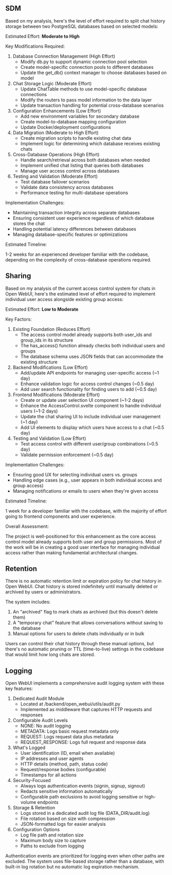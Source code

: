 ## SDM
Based on my analysis, here's the level of effort required to split chat history storage between two PostgreSQL databases based on selected models:

Estimated Effort: **Moderate to High**

Key Modifications Required:

1. Database Connection Management (High Effort)
   - Modify db.py to support dynamic connection pool selection
   - Create model-specific connection pools to different databases
   - Update the get_db() context manager to choose databases based on model
2. Chat Storage Logic (Moderate Effort)
   - Update ChatTable methods to use model-specific database connections
   - Modify the routers to pass model information to the data layer
   - Update transaction handling for potential cross-database scenarios
3. Configuration Enhancements (Low Effort)
   - Add new environment variables for secondary database
   - Create model-to-database mapping configuration
   - Update Docker/deployment configurations
4. Data Migration (Moderate to High Effort)
   - Create migration scripts to handle existing chat data
   - Implement logic for determining which database receives existing chats
5. Cross-Database Operations (High Effort)
   - Handle search/retrieval across both databases when needed
   - Implement unified chat listing that queries both databases
   - Manage user access control across databases
6. Testing and Validation (Moderate Effort)
   - Test database failover scenarios
   - Validate data consistency across databases
   - Performance testing for multi-database operations

Implementation Challenges:

- Maintaining transaction integrity across separate databases
- Ensuring consistent user experience regardless of which database stores the chat
- Handling potential latency differences between databases
- Managing database-specific features or optimizations

Estimated Timeline:

1-2 weeks for an experienced developer familiar with the codebase, depending on the complexity of cross-database operations required.

## Sharing
Based on my analysis of the current access control system for chats in Open WebUI, here's the estimated level of effort required to implement individual user access alongside existing group
access:

Estimated Effort: **Low to Moderate**

Key Factors:

1. Existing Foundation (Reduces Effort)
   - The access control model already supports both user_ids and group_ids in its structure
   - The has_access() function already checks both individual users and groups
   - The database schema uses JSON fields that can accommodate the existing structure
2. Backend Modifications (Low Effort)
   - Add/update API endpoints for managing user-specific access (~1 day)
   - Enhance validation logic for access control changes (~0.5 day)
   - Add user search functionality for finding users to add (~0.5 day)
3. Frontend Modifications (Moderate Effort)
   - Create or update user selection UI component (~1-2 days)
   - Enhance the AccessControl.svelte component to handle individual users (~1-2 days)
   - Update the chat sharing UI to include individual user management (~1 day)
   - Add UI elements to display which users have access to a chat (~0.5 day)
4. Testing and Validation (Low Effort)
   - Test access control with different user/group combinations (~0.5 day)
   - Validate permission enforcement (~0.5 day)

Implementation Challenges:

- Ensuring good UX for selecting individual users vs. groups
- Handling edge cases (e.g., user appears in both individual access and group access)
- Managing notifications or emails to users when they're given access

Estimated Timeline:

1 week for a developer familiar with the codebase, with the majority of effort going to frontend components and user experience.

Overall Assessment:

The project is well-positioned for this enhancement as the core access control model already supports both user and group permissions. Most of the work will be in creating a good user interface
for managing individual access rather than making fundamental architectural changes.

## Retention
There is no automatic retention limit or expiration policy for chat history in Open WebUI. Chat history is stored indefinitely until manually deleted or archived by users or administrators.

The system includes:
1. An "archived" flag to mark chats as archived (but this doesn't delete them)
2. A "temporary chat" feature that allows conversations without saving to the database
3. Manual options for users to delete chats individually or in bulk

Users can control their chat history through these manual options, but there's no automatic pruning or TTL (time-to-live) settings in the codebase that would limit how long chats are stored.

## Logging
Open WebUI implements a comprehensive audit logging system with these key features:

1. Dedicated Audit Module
   - Located at /backend/open_webui/utils/audit.py
   - Implemented as middleware that captures HTTP requests and responses
2. Configurable Audit Levels
   - NONE: No audit logging
   - METADATA: Logs basic request metadata only
   - REQUEST: Logs request data plus metadata
   - REQUEST_RESPONSE: Logs full request and response data
3. What's Logged
   - User identification (ID, email when available)
   - IP addresses and user agents
   - HTTP details (method, path, status code)
   - Request/response bodies (configurable)
   - Timestamps for all actions
4. Security-Focused
   - Always logs authentication events (signin, signup, signout)
   - Redacts sensitive information automatically
   - Configurable path exclusions to avoid logging sensitive or high-volume endpoints
5. Storage & Retention
   - Logs stored in a dedicated audit log file (DATA_DIR/audit.log)
   - File rotation based on size with compression
   - JSON-formatted logs for easier analysis
6. Configuration Options
   - Log file path and rotation size
   - Maximum body size to capture
   - Paths to exclude from logging

Authentication events are prioritized for logging even when other paths are excluded. The system uses file-based storage rather than a database, with built-in log rotation but no automatic log
expiration mechanism.








































